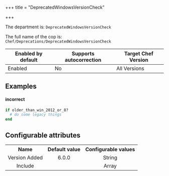 +++
title = "DeprecatedWindowsVersionCheck"

+++

<!-- This content is automatically generated. See https://github.com/chef/chef-web-docs/blob/main/generated/README.md -->

The department is: `DeprecatedWindowsVersionCheck`

The full name of the cop is: `Chef/Deprecations/DeprecatedWindowsVersionCheck`

| Enabled by default | Supports autocorrection | Target Chef Version |
| --- | --- | --- |
| Enabled | No | All Versions |

## Examples


#### incorrect

```ruby
if older_than_win_2012_or_8?
  # do some legacy things
end
```

## Configurable attributes

<table>
<tbody><tr>
<th>Name</th>
<th>Default value</th>
<th>Configurable values</th>
</tr>
<tr>
<td style="text-align:center">Version Added</td>
<td style="text-align:center">6.0.0</td>
<td style="text-align:center">String</td>
</tr>
<tr><td style="text-align:center">Include</td>
<td style="text-align:center"><ul>
</ul>
</td>
<td style="text-align:center">Array</td>
</tr></tbody></table>
